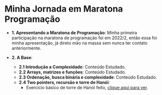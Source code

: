 # Minha Jornada em Maratona Programação

- **1. Apresentando a Maratona de Programação**: Minha primeira participação na maratona de programação foi em 2022/2, então essa foi minha apresentação, já direto mão na massa sem nunca ter contato anteriormente.

- **2. A Base**:
    - **2.1 Introdução a Complexidade**: Conteúdo Estudado.
    - **2.2 Arrays, matrizes e funções**: Conteúdo Estudado.
    - **2.3 Ordenação, busca binária e complexidade**: Conteúdo Estudado.
    - **2.4 Two pointers, recursão e torre de Hanói**:
        - Exercício básico de torre de Hanói feito, [clique aqui para ver](./base/Two%20pointers%2C%20recurs%C3%A3o%20e%20torre%20de%20Han%C3%B3i/Torres-de-Hanoi-2251.cpp).